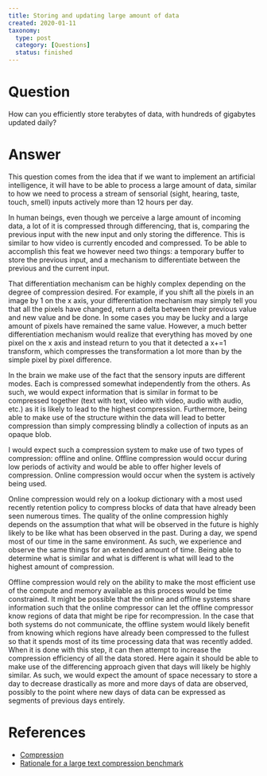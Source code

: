 ```yaml
---
title: Storing and updating large amount of data
created: 2020-01-11
taxonomy:
  type: post
  category: [Questions]
  status: finished
---
```


# Question
How can you efficiently store terabytes of data, with hundreds of gigabytes updated daily?

# Answer
This question comes from the idea that if we want to implement an artificial intelligence, it will have to be able to process a large amount of data, similar to how we need to process a stream of sensorial (sight, hearing, taste, touch, smell) inputs actively more than 12 hours per day.

In human beings, even though we perceive a large amount of incoming data, a lot of it is compressed through differencing, that is, comparing the previous input with the new input and only storing the difference. This is similar to how video is currently encoded and compressed. To be able to accomplish this feat we however need two things: a temporary buffer to store the previous input, and a mechanism to differentiate between the previous and the current input.

That differentiation mechanism can be highly complex depending on the degree of compression desired. For example, if you shift all the pixels in an image by 1 on the x axis, your differentiation mechanism may simply tell you that all the pixels have changed, return a delta between their previous value and new value and be done. In some cases you may be lucky and a large amount of pixels have remained the same value. However, a much better differentiation mechanism would realize that everything has moved by one pixel on the x axis and instead return to you that it detected a x+=1 transform, which compresses the transformation a lot more than by the simple pixel by pixel difference.

In the brain we make use of the fact that the sensory inputs are different modes. Each is compressed somewhat independently from the others. As such, we would expect information that is similar in format to be compressed together (text with text, video with video, audio with audio, etc.) as it is likely to lead to the highest compression. Furthermore, being able to make use of the structure within the data will lead to better compression than simply compressing blindly a collection of inputs as an opaque blob.

I would expect such a compression system to make use of two types of compression: offline and online. Offline compression would occur during low periods of activity and would be able to offer higher levels of compression. Online compression would occur when the system is actively being used.

Online compression would rely on a lookup dictionary with a most used recently retention policy to compress blocks of data that have already been seen numerous times. The quality of the online compression highly depends on the assumption that what will be observed in the future is highly likely to be like what has been observed in the past. During a day, we spend most of our time in the same environment. As such, we experience and observe the same things for an extended amount of time. Being able to determine what is similar and what is different is what will lead to the highest amount of compression.

Offline compression would rely on the ability to make the most efficient use of the compute and memory available as this process would be time constrained. It might be possible that the online and offline systems share information such that the online compressor can let the offline compressor know regions of data that might be ripe for recompression. In the case that both systems do not communicate, the offline system would likely benefit from knowing which regions have already been compressed to the fullest so that it spends most of its time processing data that was recently added. When it is done with this step, it can then attempt to increase the compression efficiency of all the data stored. Here again it should be able to make use of the differencing approach given that days will likely be highly similar. As such, we would expect the amount of space necessary to store a day to decrease drastically as more and more days of data are observed, possibly to the point where new days of data can be expressed as segments of previous days entirely.

# References
* [Compression](../../../../agi/compression)
* [Rationale for a large text compression benchmark](https://cs.fit.edu/~mmahoney/compression/rationale.html)
